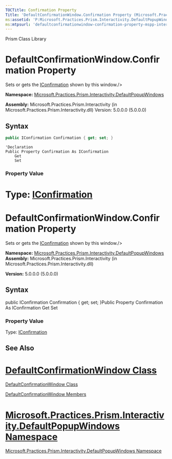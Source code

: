 ```yaml
---
TOCTitle: Confirmation Property
Title: 'DefaultConfirmationWindow.Confirmation Property (Microsoft.Practices.Prism.Interactivity.DefaultPopupWindows)'
ms:assetid: 'P:Microsoft.Practices.Prism.Interactivity.DefaultPopupWindows.DefaultConfirmationWindow.Confirmation'
ms:mtpsurl: 'defaultconfirmationwindow-confirmation-property-mspp-interactivity-defaultpopupwindows.md'
---
```


Prism Class Library


# DefaultConfirmationWindow.Confirmation Property

Sets or gets the [IConfirmation](iconfirmation-interface-mspp-interactivity-interactionrequest.md) shown by this window./&gt;

**Namespace:** [Microsoft.Practices.Prism.Interactivity.DefaultPopupWindows](https://msdn.microsoft.com/n:microsoft.practices.prism.interactivity.defaultpopupwindows)

**Assembly:** Microsoft.Practices.Prism.Interactivity (in Microsoft.Practices.Prism.Interactivity.dll) Version: 5.0.0.0 (5.0.0.0)

## Syntax
```C#
public IConfirmation Confirmation { get; set; }
```

```VB
'Declaration
Public Property Confirmation As IConfirmation
	Get
	Set
```
### Property Value

Type: [IConfirmation](iconfirmation-interface-mspp-interactivity-interactionrequest.md)
=======
DefaultConfirmationWindow.Confirmation Property
===================================================

Sets or gets the [IConfirmation](https://msdn.microsoft.com/library/microsoft.practices.prism.interactivity.interactionrequest.iconfirmation) shown by this window./&gt;

**Namespace:** [Microsoft.Practices.Prism.Interactivity.DefaultPopupWindows](https://msdn.microsoft.com/library/microsoft.practices.prism.interactivity.defaultpopupwindows)
**Assembly:** Microsoft.Practices.Prism.Interactivity (in Microsoft.Practices.Prism.Interactivity.dll)

**Version:** 5.0.0.0 (5.0.0.0)

## Syntax


public IConfirmation Confirmation { get; set; }Public Property Confirmation As IConfirmation Get Set
### Property Value

Type: [IConfirmation](https://msdn.microsoft.com/library/microsoft.practices.prism.interactivity.interactionrequest.iconfirmation)


## See Also

[DefaultConfirmationWindow Class](defaultconfirmationwindow-class-mspp-interactivity-defaultpopupwindows.md)
=======

[DefaultConfirmationWindow Class](https://msdn.microsoft.com/library/microsoft.practices.prism.interactivity.defaultpopupwindows.defaultconfirmationwindow)

[DefaultConfirmationWindow Members](defaultconfirmationwindow-members-mspp-interactivity-defaultpopupwindows.md)

[Microsoft.Practices.Prism.Interactivity.DefaultPopupWindows Namespace](mspp-interactivity-defaultpopupwindows-namespace.md)
=======
[Microsoft.Practices.Prism.Interactivity.DefaultPopupWindows Namespace](https://msdn.microsoft.com/library/microsoft.practices.prism.interactivity.defaultpopupwindows)
